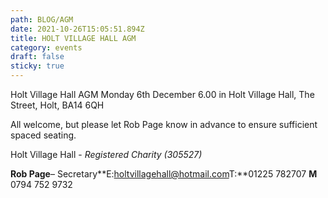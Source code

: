 ```yaml
---
path: BLOG/AGM
date: 2021-10-26T15:05:51.894Z
title: HOLT VILLAGE HALL AGM
category: events
draft: false
sticky: true
---
```



Holt Village Hall AGM Monday 6th December 6.00 in Holt Village Hall, The Street, Holt, BA14 6QH

All welcome, but please let Rob Page know in advance to ensure sufficient spaced seating.

Holt Village Hall - *Registered Charity (305527)*

**Rob Page**– Secretary**E:[holtvillagehall@hotmail.com](mailto:holtvillagehall@hotmail.com)T:**01225 782707 **M** 0794 752 9732